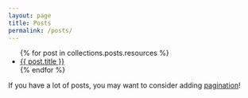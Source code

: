 ```yaml
---
layout: page
title: Posts
permalink: /posts/
---
```


<ul>
  {% for post in collections.posts.resources %}
    <li>
      <a href="{{ post.relative_url }}">{{ post.title }}</a>
    </li>
  {% endfor %}
</ul>

If you have a lot of posts, you may want to consider adding [pagination](https://www.bridgetownrb.com/docs/content/pagination)!
